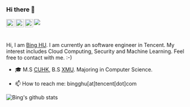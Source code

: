 ### Hi there 👋

<!--
**LearnerHB/LearnerHB** is a ✨ _special_ ✨ repository because its `README.md` (this file) appears on your GitHub profile.

Here are some ideas to get you started:

- 🔭 I’m currently working on ...
- 🌱 I’m currently learning ...
- 👯 I’m looking to collaborate on ...
- 🤔 I’m looking for help with ...
- 💬 Ask me about ...
- 📫 How to reach me: ...
- 😄 Pronouns: ...
- ⚡ Fun fact: ...
-->

<a href="https://www.instagram.com/___mr.bing___/">
  <img align="left" alt="Bing's Instagram" width="22px" src="https://cdn.jsdelivr.net/npm/simple-icons@v3/icons/instagram.svg" />
</a>

<a href="https://www.linkedin.com/in/bingghu/">
  <img align="left" alt="Bing's LinkdeIN" width="22px" src="https://cdn.jsdelivr.net/npm/simple-icons@v3/icons/linkedin.svg" />
</a>

<a href="https://bingcs.com/about/">
  <img align="left" alt="Bing's Website" width="22px" src="https://github.com/LearnerHB/LearnerHB.github.io/blob/master/images/favicon.ico" />
</a>

![](https://visitor-badge.glitch.me/badge?page_id=dekura.dekura)

<br />

Hi, I am [Bing HU](https://bingcs.com/about/). I am currently an software engineer in Tencent.
My interest includes Cloud Computing, Security and Machine Learning. Feel free to contact with me. :-)

- :mortar_board: M.S [CUHK](https://www.cuhk.edu.hk/chinese/index.html), B.S [XMU](https://www.xmu.edu.cn). Majoring in Computer Science.

- 📫 How to reach me: bingghu[at]tencent[dot]com

![Bing's github stats](https://github-readme-stats.vercel.app/api?username=LearnerHB&count_private=true&show_icons=true&theme=radical)

